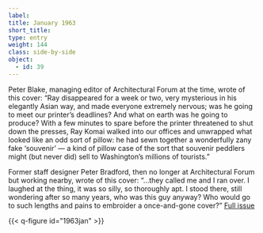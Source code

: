 ```yaml
---
label: 
title: January 1963
short_title:
type: entry
weight: 144
class: side-by-side
object:
  - id: 39
---
```


Peter Blake, managing editor of Architectural Forum at the time, wrote of this cover:
“Ray disappeared for a week or two, very mysterious in his elegantly Asian way, and made everyone extremely nervous; was he going to meet our printer’s deadlines? And what on earth was he going to produce? With a few minutes to spare before the printer threatened to shut down the presses, Ray Komai walked into our offices and unwrapped what looked like an odd sort of pillow: he had sewn together a wonderfully zany fake ‘souvenir’ — a kind of pillow case of the sort that souvenir peddlers might (but never did) sell to Washington’s millions of tourists.”

Former staff designer Peter Bradford, then no longer at Architectural Forum but working nearby, wrote of this cover:
“...they called me and I ran over. I laughed at the thing, it was so silly, so thoroughly apt. I stood there, still wondering after so many years, who was this guy anyway? Who would go to such lengths and pains to embroider a once-and-gone cover?”
[Full issue](https://usmodernist.org/AF/AF-1963-01.pdf)

{{< q-figure id="1963jan" >}}
